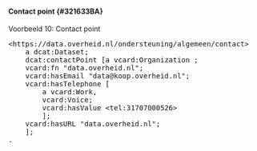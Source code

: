 #### Contact point {#321633BA}
<aside class='example'><p id='769C6BD5'>Voorbeeld 10: Contact point<pre class="text">&lt;https:∕∕data.overheid.nl∕ondersteuning∕algemeen∕contact&gt;
    a dcat:Dataset;
    dcat:contactPoint [a vcard:Organization ;
    vcard:fn "data.overheid.nl";
    vcard:hasEmail "data@koop.overheid.nl";
    vcard:hasTelephone [
        a vcard:Work,
        vcard:Voice;
        vcard:hasValue &lt;tel:31707000526&gt;
        ];
    vcard:hasURL "data.overheid.nl";
    ];
.
</pre>

</aside>

